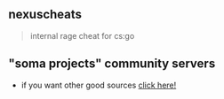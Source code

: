## nexuscheats
> internal rage cheat for cs:go

## "soma projects" community servers

- if you want other good sources [click here!](https://discord.gg/xRTaY5FE3H)
